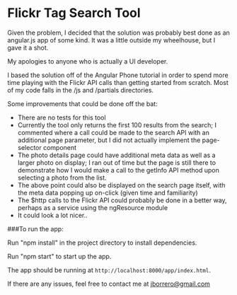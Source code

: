# Flickr Tag Search Tool

Given the problem, I decided that the solution was probably best done as an angular.js app of some kind. It was a little outside my wheelhouse, but I gave it a shot.

My apologies to anyone who is actually a UI developer.

I based the solution off of the Angular Phone tutorial in order to spend more time playing with the Flickr API calls than getting started from scratch.
Most of my code falls in the /js and /partials directories.

Some improvements that could be done off the bat:

* There are no tests for this tool
* Currently the tool only returns the first 100 results from the search; I commented where a call could be made to the search API with an additional page parameter, but I did not actually implement the page-selector component
* The photo details page could have additional meta data as well as a larger photo on display; I ran out of time but the page is still there to demonstrate how I would make a call to the getInfo API method upon selecting a photo from the list.
* The above point could also be displayed on the search page itself, with the meta data popping up on-click (given time and familiarity)
* The $http calls to the Flickr API could probably be done in a better way, perhaps as a service using the ngResource module
* It could look a lot nicer..


###To run the app:

Run "npm install" in the project directory to install dependencies.

Run "npm start" to start up the app.

The app should be running at `http://localhost:8000/app/index.html`.


If there are any issues, feel free to contact me at jborrero@gmail.com
